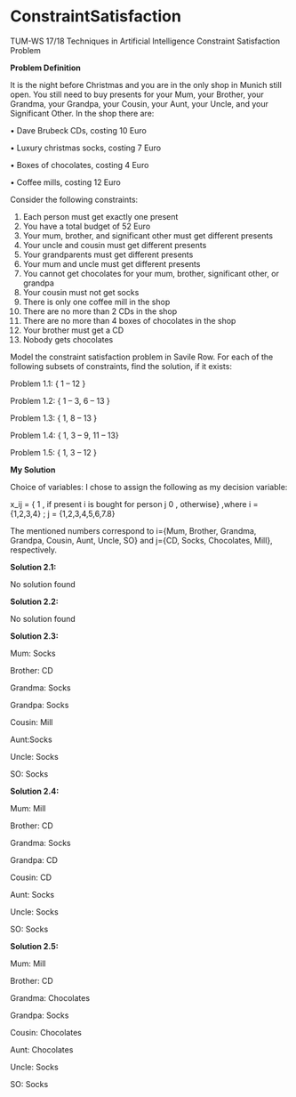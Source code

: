 # ConstraintSatisfaction
TUM-WS 17/18 Techniques in Artificial Intelligence Constraint Satisfaction Problem


<b>Problem Definition</b>

It is the night before Christmas and you are in the only shop in Munich still open. You still need to
buy presents for your Mum, your Brother, your Grandma, your Grandpa, your Cousin, your Aunt, your
Uncle, and your Significant Other. In the shop there are:

  • Dave Brubeck CDs, costing 10 Euro
  
  • Luxury christmas socks, costing 7 Euro
  
  • Boxes of chocolates, costing 4 Euro
  
  • Coffee mills, costing 12 Euro
  
Consider the following constraints:

1. Each person must get exactly one present
2. You have a total budget of 52 Euro
3. Your mum, brother, and significant other must get different presents
4. Your uncle and cousin must get different presents
5. Your grandparents must get different presents
6. Your mum and uncle must get different presents
7. You cannot get chocolates for your mum, brother, significant other, or grandpa
8. Your cousin must not get socks
9. There is only one coffee mill in the shop
10. There are no more than 2 CDs in the shop
11. There are no more than 4 boxes of chocolates in the shop
12. Your brother must get a CD
13. Nobody gets chocolates

Model the constraint satisfaction problem in Savile Row. For each of the following subsets of constraints,
find the solution, if it exists:

Problem 1.1: { 1 – 12 }

Problem 1.2: { 1 – 3, 6 – 13 }

Problem 1.3: { 1, 8 – 13 }

Problem 1.4: { 1, 3 – 9, 11 – 13}

Problem 1.5: { 1, 3 – 12 }

<b>My Solution</b>

Choice of variables: I chose to assign the following as my decision variable:

x_ij  = { 1 , if present i is bought for person j
	  0 , otherwise}
,where i = {1,2,3,4} ; j = {1,2,3,4,5,6,7.8}

The mentioned numbers correspond to i={Mum, Brother, Grandma, Grandpa, Cousin, Aunt, Uncle, SO} and j={CD, Socks, Chocolates, Mill}, respectively.

<b>Solution 2.1:</b>

No solution found

<b>Solution 2.2:</b>

No solution found

<b>Solution 2.3:</b>

Mum: Socks

Brother: CD

Grandma: Socks

Grandpa: Socks

Cousin: Mill

Aunt:Socks

Uncle: Socks

SO: Socks


<b>Solution 2.4:</b>

Mum: Mill

Brother: CD

Grandma: Socks

Grandpa: CD

Cousin: CD

Aunt: Socks

Uncle: Socks

SO: Socks


<b>Solution 2.5:</b>

Mum: Mill

Brother: CD

Grandma: Chocolates

Grandpa: Socks

Cousin: Chocolates

Aunt: Chocolates

Uncle: Socks

SO: Socks

